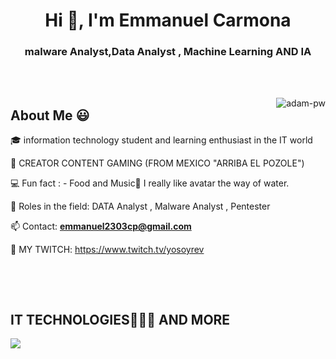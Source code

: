 <h1 align="center">Hi 👋, I'm Emmanuel Carmona</h1>
<h3 align="center">malware Analyst,Data Analyst , Machine Learning AND IA</h3>
<br>


<br>

<p><img align="right" src="https://github.com/Adam-pw/Adam-pw/blob/main/animation_500_kxa883sd.gif" alt="adam-pw" /></p>

<h2>About Me 😃</h2>
<!--Intro start-->

<p align="left">
🎓 information technology student and learning enthusiast in the IT world
 
🎥 CREATOR CONTENT GAMING   (FROM MEXICO "ARRIBA EL POZOLE")

💻 Fun fact : - Food and Music🎵 I really like avatar the way of water.

📝 Roles in the field: DATA Analyst , Malware Analyst , Pentester

📫 Contact: **emmanuel2303cp@gmail.com**

🎥 MY TWITCH: https://www.twitch.tv/yosoyrev



<br>


</p>

<br>

<h2 >IT TECHNOLOGIES👨🏻‍💻 AND MORE</h2>
<!--tech stack icons-->
<p align="left">
  <a href="https://skillicons.dev">
    <img src="https://skillicons.dev/icons?i=vscode,linux,git,github,python,c,postman,windows" />
  </a>
</p>
<br>





      


